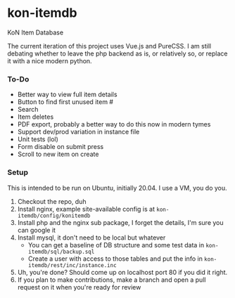 kon-itemdb
==========

KoN Item Database

The current iteration of this project uses Vue.js and PureCSS.  I am still debating whether to leave the php backend as is, or relatively so, or replace it with a nice modern python.



### To-Do
- Better way to view full item details
- Button to find first unused item #
- Search 
- Item deletes
- PDF export, probably a better way to do this now in modern tymes
- Support dev/prod variation in instance file
- Unit tests (lol)
- Form disable on submit press
- Scroll to new item on create


### Setup

This is intended to be run on Ubuntu, initially 20.04. I use a VM, you do you.

1. Checkout the repo, duh
2. Install nginx, example site-available config is at `kon-itemdb/config/konitemdb`
3. Install php and the nginx sub package, I forget the details, I'm sure you can google it
4. Install mysql, it don't need to be local but whatever
   - You can get a baseline of DB structure and some test data in `kon-itemdb/sql/backup.sql`
   - Create a user with access to those tables and put the info in `kon-itemdb/rest/inc/instance.inc`
5. Uh, you're done? Should come up on localhost port 80 if you did it right.
6. If you plan to make contributions, make a branch and open a pull request on it when you're ready for review
